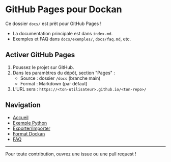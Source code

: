 # GitHub Pages pour Dockan

Ce dossier `docs/` est prêt pour GitHub Pages !

- La documentation principale est dans `index.md`.
- Exemples et FAQ dans `docs/exemples/`, `docs/faq.md`, etc.

## Activer GitHub Pages

1. Poussez le projet sur GitHub.
2. Dans les paramètres du dépôt, section "Pages" :
   - Source : dossier `/docs` (branche main)
   - Format : Markdown (par défaut)
3. L’URL sera :
   `https://<ton-utilisateur>.github.io/<ton-repo>/`

## Navigation
- [Accueil](./index.md)
- [Exemple Python](./exemples/python.md)
- [Exporter/Importer](./exemples/export.md)
- [Format Dockan](./format.md)
- [FAQ](./faq.md)

---

Pour toute contribution, ouvrez une issue ou une pull request !

